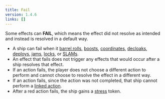 ```yaml
---
title: Fail
version: 1.4.6
links: []
---
```


Some effects can **FAIL**, which means the effect did not resolve as intended and instead is resolved in a default way.

- A ship can fail when it [barrel rolls](/rules/Barrel_Roll), [boosts](/rules/Boost), [coordinates](/rules/Coordinate), [decloaks](/rules/Cloak), [deploys](/rules/Deploy), [jams](/rules/Jam), [locks](/rules/Lock), or [SLAMs](/rules/SLAM).
- An effect that fails does not trigger any effects that would occur after a ship resolves that effect.
- If an action fails, the player does not choose a different action to perform and cannot choose to resolve the effect in a different way.
- If an action fails, since the action was not completed, that ship cannot perform a [linked action](/rules/Linked_Action).
- After a red action fails, the ship gains a [stress](/rules/Stress) token.
